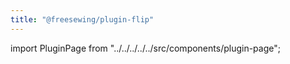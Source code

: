 ```yaml
---
title: "@freesewing/plugin-flip"
---
```


import PluginPage from "../../../../../src/components/plugin-page";

<PluginPage plugin="flip" />
